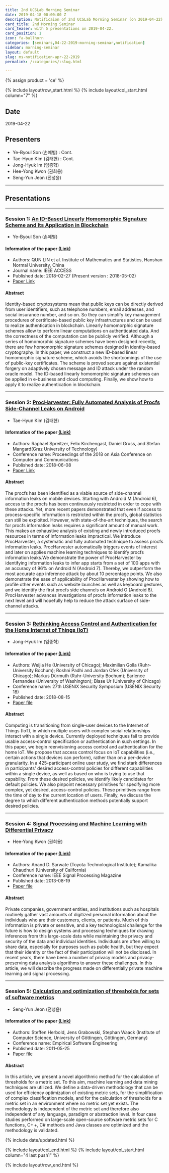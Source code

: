 ```yaml
---
title: 2nd UCSLab Morning Seminar
date: 2019-04-18 00:00:00 Z
description: Notificaion of 2nd UCSLab Morning Seminar (on 2019-04-22) 
card_title: 2nd Morning Seminar
card_teaser: with 5 presentations on 2019-04-22.
card_position: 1
icon: fa-bullhorn
categories: [seminars,04-22-2019-morning-seminar,notification]
sidebar: morning-seminar
layout: default
slug: ms-notification-apr-22-2019
permalink: /:categories/:slug.html

---
```


{% assign product = 'ce' %}

{% include layout/row_start.html %}
{% include layout/col_start.html column="7" %}

## Date
2019-04-22

## Presenters
+ Ye-Byoul Son (손예별) : Cont.
+ Tae-Hyun Kim (김태현) : Cont.
+ Jong-Hyuk Im (임종혁)
+ Hee-Yong Kwon (권희용)
+ Seng-Yun Jeon (전성윤)

---
## Presentations

---
### Session 1: [An ID-Based Linearly Homomorphic Signature Scheme and Its Application in Blockchain](https://inhaucs.github.io/seminars/04-22-2019-morning-seminar/presentation/ms-presentation-yb-apr-22-2019.html)

+ Ye-Byoul Son (손예별)

#### Information of the paper [(Link)](https://ieeexplore.ieee.org/document/8302552)
+ Authors: QUN LIN et al. Institute of Mathematics and Statistics, Hanshan Normal University, China
+ Journal name: IEEE ACCESS
+ Published date: 2018-02-27 (Present version : 2018-05-02)
+ [Paper Link](https://ieeexplore.ieee.org/document/8302552)

#### Abstract
Identity-based cryptosystems mean that public keys can be directly derived from user identifiers, such as telephone numbers, email addresses, and social insurance number, and so on. So they can simplify key management procedures of certificate-based public key infrastructures and can be used to realize authentication in blockchain. Linearly homomorphic signature schemes allow to perform linear computations on authenticated data. And the correctness of the computation can be publicly verified. Although a series of homomorphic signature schemes have been designed recently, there are few homomorphic signature schemes designed in identity-based cryptography. In this paper, we construct a new ID-based linear homomorphic signature scheme, which avoids the shortcomings of the use of public-key certificates. The scheme is proved secure against existential forgery on adaptively chosen message and ID attack under the random oracle model. The ID-based linearly homomorphic signature schemes can be applied in e-business and cloud computing. Finally, we show how to apply it to realize authentication in blockchain.

---

### Session 2: [ProcHarvester: Fully Automated Analysis of Procfs Side-Channel Leaks on Android](https://inhaucs.github.io/seminars/04-18-2019-morning-seminar/presentation/ms-presentation-th-apr-18-2019.html)

+ Tae-Hyun Kim (김태현)

#### Information of the paper [(Link)](https://pure.tugraz.at/ws/portalfiles/portal/17305447/AsiaCCS2018.pdf)
+ Authors: Raphael Spreitzer, Felix Kirchengast, Daniel Gruss, and Stefan Mangard(Graz University of Technology)
+ Conference name: Proceedings of the 2018 on Asia Conference on Computer and Communications
+ Published date: 2018-06-08
+ [Paper Link](https://pure.tugraz.at/ws/portalfiles/portal/17305447/AsiaCCS2018.pdf)

#### Abstract
The procfs has been identified as a viable source of side-channel information leaks on mobile devices. Starting with Android M (Android 6), access to the procfs has been continuously restricted in order to cope with these attacks. Yet, more recent papers demonstrated that even if access to process-specific information is restricted within the procfs, global statistics can still be exploited. However, with state-of-the-art techniques, the search for procfs information leaks requires a significant amount of manual work. This makes an exhaustive analysis of existing and newly introduced procfs resources in terms of information leaks impractical.
We introduce ProcHarvester, a systematic and fully automated technique to assess procfs information leaks. ProcHarvester automatically triggers events of interest and later on applies machine learning techniques to identify procfs information leaks.We demonstrate the power of ProcHarvester by identifying information leaks to infer app starts from a set of 100 apps with an accuracy of 96% on Android N (Android 7). Thereby, we outperform the most accurate app inference attack by about 10 percentage points. We also demonstrate the ease of applicability of ProcHarvester by showing how to profile other events such as website launches as well as keyboard gestures, and we identify the first procfs side channels on Android O (Android 8). ProcHarvester advances investigations of procfs information leaks to the next level and will hopefully help to reduce the attack surface of side-channel attacks.


---



### Session 3: [Rethinking Access Control and Authentication for the Home Internet of Things (IoT)](https://inhaucs.github.io/seminars/04-22-2019-morning-seminar/presentation/ms-presentation-jh-apr-22-2019.html)

+ Jong-Hyuk Im (임종혁)

#### Information of the paper [(Link)](https://www.usenix.org/conference/usenixsecurity18/presentation/he)
+ Authors: Weijia He (University of Chicago); Maximilian Golla (Ruhr-University Bochum); Roshni Padhi and Jordan Ofek (University of Chicago); Markus Dürmuth (Ruhr-University Bochum); Earlence Fernandes (University of Washington); Blase Ur (University of Chicago)
+ Conference name: 27th USENIX Security Symposium (USENIX Security 18)
+ Published date: 2018-08-15
+ [Paper file](https://www.usenix.org/system/files/conference/usenixsecurity18/sec18-he.pdf)

#### Abstract
Computing is transitioning from single-user devices to the Internet of Things (IoT), in which multiple users with complex social relationships interact with a single device. 
Currently deployed techniques fail to provide usable access-control specification or authentication in such settings. 
In this paper, we begin reenvisioning access control and authentication for the home IoT. 
We propose that access control focus on IoT capabilities (i.e., certain actions that devices can perform), rather than on a per-device granularity. 
In a 425-participant online user study, we find stark differences in participants' desired access-control policies for different capabilities within a single device, as well as based on who is trying to use that capability. 
From these desired policies, we identify likely candidates for default policies. We also pinpoint necessary primitives for specifying more complex, yet desired, access-control policies. 
These primitives range from the time of day to the current location of users. 
Finally, we discuss the degree to which different authentication methods potentially support desired policies.

---

### Session 4: [Signal Processing and Machine Learning with Differential Privacy](https://inhaucs.github.io/seminars/04-22-2019-morning-seminar/presentation/ms-presentation-hy-apr-22-2019.html)

+ Hee-Yong Kwon (권희용)

#### Information of the paper [(Link)](https://ieeexplore.ieee.org/stamp/stamp.jsp?tp=&arnumber=6582713)
+ Authors: Anand D. Sarwate (Toyota Technological Institute); Kamalika Chaudhuri (University of California)
+ Conference name: IEEE Signal Processing Magazine
+ Published date: 2013-08-19
+ [Paper file](https://ieeexplore.ieee.org/stamp/stamp.jsp?tp=&arnumber=6582713)

#### Abstract
Private companies, government entities, and institutions such as hospitals routinely gather vast amounts of digitized personal information about the individuals who are their customers, clients, or patients. Much of this information is private or sensitive, and a key technological challenge for the future is how to design systems and processing techniques for drawing inferences from this large-scale data while maintaining the privacy and security of the data and individual identities. Individuals are often willing to share data, especially for purposes such as public health, but they expect that their identity or the fact of their participation will not be disclosed. In recent years, there have been a number of privacy models and privacy-preserving data analysis algorithms to answer these challenges. In this article, we will describe the progress made on differentially private machine learning and signal processing.

---

### Session 5: [Calculation and optimization of thresholds for sets of software metrics](https://inhaucs.github.io/seminars/04-22-2019-morning-seminar/presentation/ms-presentation-sy-apr-22-2019.html)

+ Seng-Yun Jeon (전성윤)

#### Information of the paper [(Link)](https://link.springer.com/article/10.1007/s10664-011-9162-z)
+ Authors: Steffen Herbold, Jens Grabowski, Stephan Waack (Institute of Computer Science, University of Göttingen, Göttingen, Germany)
+ Conference name: Empirical Software Engineering
+ Published date: 2011-05-25
+ [Paper file](https://link.springer.com/content/pdf/10.1007%2Fs10664-011-9162-z.pdf)

#### Abstract
In this article, we present a novel algorithmic method for the calculation of thresholds for a metric set. To this aim, machine learning and data mining techniques are utilized. We define a data-driven methodology that can be used for efficiency optimization of existing metric sets, for the simplification of complex classification models, and for the calculation of thresholds for a metric set in an environment where no metric set yet exists. The methodology is independent of the metric set and therefore also independent of any language, paradigm or abstraction level. In four case studies performed on large-scale open-source software metric sets for C functions, C+ +, C# methods and Java classes are optimized and the methodology is validated.

{% include date/updated.html %}

{% include layout/col_end.html %}
{% include layout/col_start.html column="4 last push1" %}

{% include layout/row_end.html %}
